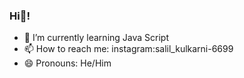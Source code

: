 ### Hi👋!

- 🌱 I’m currently learning Java Script
- 📫 How to reach me: instagram:salil_kulkarni-6699
- 😄 Pronouns: He/Him
